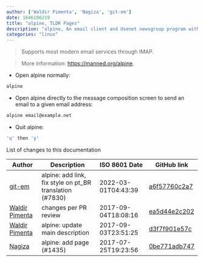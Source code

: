 ```yaml
---
author: ['Waldir Pimenta', 'Nagiza', 'git-em']
date: 1646106219
title: "alpine, TLDR Pages"
description: "alpine, An email client and Usenet newsgroup program with a pico/nano-inspired interface."
categories: "linux"
---
```

> Supports most modern email services through IMAP.

> More information: <https://manned.org/alpine>.

- Open alpine normally:

```bash
alpine
```

- Open alpine directly to the message composition screen to send an email to a given email address:

```bash
alpine email@example.net
```

- Quit alpine:

```bash
'q' then 'y'
```
List of changes to this documentation


Author | Description | ISO 8601 Date | GitHub link
------|-----|-----|-----
[git-em](mailto:56173216+git-em@users.noreply.github.com) | alpine: add link, fix style on pt_BR translation (#7830) | 2022-03-01T04:43:39 | [a6f57760c2a7](https://github.com/tldr-pages/tldr/commit/a6f57760c2a7721c4a0d5680056d4d47f7430805)
[Waldir Pimenta](mailto:waldyrious@gmail.com) | changes per PR review | 2017-09-04T18:08:16 | [ea5d44e2c202](https://github.com/tldr-pages/tldr/commit/ea5d44e2c20229f0b4eb0340c102dc4f2bd75cf7)
[Waldir Pimenta](mailto:waldyrious@gmail.com) | alpine: update main description | 2017-09-03T23:51:25 | [d3f7f901e57c](https://github.com/tldr-pages/tldr/commit/d3f7f901e57c4aa1205e6eb807aa902d3b1cdc22)
[Nagiza](mailto:Nagiza@users.noreply.github.com) | alpine: add page (#1435) | 2017-07-25T19:23:56 | [0be771adb747](https://github.com/tldr-pages/tldr/commit/0be771adb7477d163f99662e1ca2acf356814efa)

